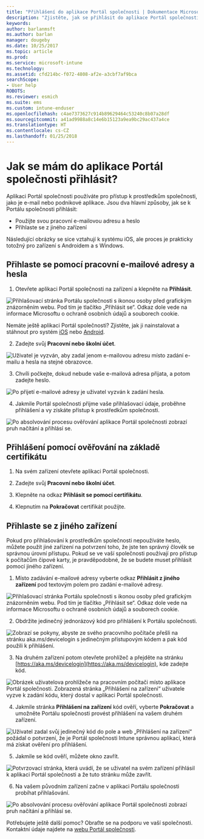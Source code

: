 ```yaml
---
title: "Přihlášení do aplikace Portál společnosti | Dokumentace Microsoftu"
description: "Zjistěte, jak se přihlásit do aplikace Portál společnosti na více platformách."
keywords: 
author: barlanmsft
ms.author: barlan
manager: dougeby
ms.date: 10/25/2017
ms.topic: article
ms.prod: 
ms.service: microsoft-intune
ms.technology: 
ms.assetid: cfd214bc-f072-4808-af2e-a3cbf7af9bca
searchScope:
- User help
ROBOTS: 
ms.reviewer: esmich
ms.suite: ems
ms.custom: intune-enduser
ms.openlocfilehash: c4ae7373627c914b89629464c53240c8b07a28df
ms.sourcegitcommit: a41ad9988a8c14e6b15123a9ea9bc29ac437a4ce
ms.translationtype: HT
ms.contentlocale: cs-CZ
ms.lasthandoff: 01/25/2018
---
```

# <a name="how-do-i-sign-in-to-the-company-portal-app---user-story-1132123--"></a>Jak se mám do aplikace Portál společnosti přihlásit? <!--User Story 1132123-->

Aplikaci Portál společnosti používáte pro přístup k prostředkům společnosti, jako je e-mail nebo podnikové aplikace. Jsou dva hlavní způsoby, jak se k Portálu společnosti přihlásit:

* Použijte svou pracovní e-mailovou adresu a heslo
* Přihlaste se z jiného zařízení

Následující obrázky se sice vztahují k systému iOS, ale proces je prakticky totožný pro zařízení s Androidem a s Windows.

## <a name="signing-in-with-your-email-address-and-password"></a>Přihlaste se pomocí pracovní e-mailové adresy a hesla

1. Otevřete aplikaci Portál společnosti na zařízení a klepněte na **Přihlásit**.

  ![Přihlašovací stránka Portálu společnosti s ikonou osoby před grafickým znázorněním webu. Pod tím je tlačítko „Přihlásit se“. Odkaz dole vede na informace Microsoftu o ochraně osobních údajů a souborech cookie.](/intune/media/cp_ios_aad_signin_after_1704_001.png)

  Nemáte ještě aplikaci Portál společnosti? Zjistěte, jak ji nainstalovat a stáhnout pro systém [iOS](install-and-sign-in-to-the-intune-company-portal-app-ios.md) nebo [Android](install-the-company-portal-app-android.md).

2. Zadejte svůj **Pracovní nebo školní účet**.

  ![Uživatel je vyzván, aby zadal jenom e-mailovou adresu místo zadání e-mailu a hesla na stejné obrazovce.](/intune/media/cp_ios_aad_signin_after_1704_002.png)

3. Chvíli počkejte, dokud nebude vaše e-mailová adresa přijata, a potom zadejte heslo.

  ![Po přijetí e-mailové adresy je uživatel vyzván k zadání hesla.](/intune/media/cp_ios_aad_signin_after_1704_003.png)

4. Jakmile Portál společnosti přijme vaše přihlašovací údaje, proběhne přihlášení a vy získáte přístup k prostředkům společnosti.   

  ![Po absolvování procesu ověřování aplikace Portál společnosti zobrazí pruh načítání a přihlásí se.](/intune/media/cp_ios_aad_signin_from_another_device_after_1704_007.png)

## <a name="signing-in-with-certificate-based-authentication"></a>Přihlášení pomocí ověřování na základě certifikátu

1.  Na svém zařízení otevřete aplikaci Portál společnosti.

2.  Zadejte svůj **Pracovní nebo školní účet**.

3.  Klepněte na odkaz **Přihlásit se pomocí certifikátu**.

4.  Klepnutím na **Pokračovat** certifikát použijte.

## <a name="signing-in-from-another-device"></a>Přihlaste se z jiného zařízení

Pokud pro přihlašování k prostředkům společnosti nepoužíváte heslo, můžete použít jiné zařízení na potvrzení toho, že jste ten správný člověk se správnou úrovní přístupu. Pokud se ve vaší společnosti používají pro přístup k počítačům čipové karty, je pravděpodobné, že se budete muset přihlásit pomocí jiného zařízení.

1. Místo zadávání e-mailové adresy vyberte odkaz **Přihlásit z jiného zařízení** pod textovým polem pro zadání e-mailové adresy.

  ![Přihlašovací stránka Portálu společnosti s ikonou osoby před grafickým znázorněním webu. Pod tím je tlačítko „Přihlásit se“. Odkaz dole vede na informace Microsoftu o ochraně osobních údajů a souborech cookie.](/intune/media/cp_ios_aad_signin_from_another_device_after_1704_001.png)

2. Obdržíte jedinečný jednorázový kód pro přihlášení k Portálu společnosti.

  ![Zobrazí se pokyny, abyste ze svého pracovního počítače přešli na stránku aka.ms/devicelogin s jedinečným přístupovým kódem a pak kód použili k přihlášení.](/intune/media/cp_ios_aad_signin_from_another_device_after_1704_003.png)

3. Na druhém zařízení potom otevřete prohlížeč a přejděte na stránku [https://aka.ms/devicelogin](https://aka.ms/devicelogin), kde zadejte kód.

  ![Obrázek uživatelova prohlížeče na pracovním počítači místo aplikace Portál společnosti. Zobrazená stránka „Přihlášení na zařízení“ uživatele vyzve k zadání kódu, který dostal v aplikaci Portál společnosti.](/intune/media/cp_ios_aad_signin_from_another_device_after_1704_004.png)

4. Jakmile stránka **Přihlášení na zařízení** kód ověří, vyberte __Pokračovat__ a umožněte Portálu společnosti provést přihlášení na vašem druhém zařízení.

  ![Uživatel zadal svůj jedinečný kód do pole a web „Přihlášení na zařízení“ požádal o potvrzení, že je Portál společnosti Intune správnou aplikací, která má získat ověření pro přihlášení.](/intune/media/cp_ios_aad_signin_from_another_device_after_1704_005.png)

5. Jakmile se kód ověří, můžete okno zavřít.

  ![Potvrzovací stránka, která uvádí, že se uživatel na svém zařízení přihlásil k aplikaci Portál společnosti a že tuto stránku může zavřít.](/intune/media/cp_ios_aad_signin_from_another_device_after_1704_006.png)

6. Na vašem původním zařízení začne v aplikaci Portálu společnosti probíhat přihlašování.

  ![Po absolvování procesu ověřování aplikace Portál společnosti zobrazí pruh načítání a přihlásí se.](/intune/media/cp_ios_aad_signin_from_another_device_after_1704_007.png)

Potřebujete ještě další pomoc? Obraťte se na podporu ve vaší společnosti. Kontaktní údaje najdete na [webu Portál společnosti](https://portal.manage.microsoft.com#HelpDeskDialog).
